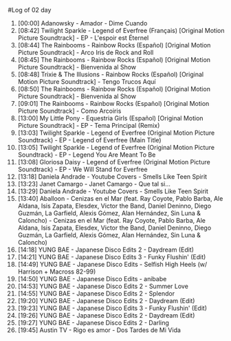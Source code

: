 #Log of 02 day

1. [00:00] Adanowsky - Amador - Dime Cuando
1. [08:42] Twilight Sparkle - Legend of Everfree (Français) [Original Motion Picture Soundtrack] - EP - L'espoir est Éternel
1. [08:44] The Rainbooms - Rainbow Rocks (Español) [Original Motion Picture Soundtrack] - Arco Iris de Rock and Roll
1. [08:45] The Rainbooms - Rainbow Rocks (Español) [Original Motion Picture Soundtrack] - Bienvenida al Show
1. [08:48] Trixie & The Illusions - Rainbow Rocks (Español) [Original Motion Picture Soundtrack] - Tengo Trucos Aquí
1. [08:50] The Rainbooms - Rainbow Rocks (Español) [Original Motion Picture Soundtrack] - Bienvenida al Show
1. [09:01] The Rainbooms - Rainbow Rocks (Español) [Original Motion Picture Soundtrack] - Como Arcoiris
1. [13:00] My Little Pony - Equestria Girls (Español) [Original Motion Picture Soundtrack] - EP - Tema Principal (Remix)
1. [13:03] Twilight Sparkle - Legend of Everfree (Original Motion Picture Soundtrack) - EP - Legend of Everfree (Main Title)
1. [13:05] Twilight Sparkle - Legend of Everfree (Original Motion Picture Soundtrack) - EP - Legend You Are Meant To Be
1. [13:08] Gloriosa Daisy - Legend of Everfree (Original Motion Picture Soundtrack) - EP - We Will Stand for Everfree
1. [13:18] Daniela Andrade - Youtube Covers - Smells Like Teen Spirit
1. [13:23] Janet Camargo - Janet Camargo - Que tal si...
1. [13:29] Daniela Andrade - Youtube Covers - Smells Like Teen Spirit
1. [13:40] Aballoon - Cenizas en el Mar (feat. Ray Coyote, Pablo Barba, Ale Aldana, Isis Zapata, Elesdex, Victor the Band, Daniel Deninno, Diego Guzmán, La Garfield, Alexis Gómez, Alan Hernández, Sin Luna & Caloncho) - Cenizas en el Mar (feat. Ray Coyote, Pablo Barba, Ale Aldana, Isis Zapata, Elesdex, Victor the Band, Daniel Deninno, Diego Guzmán, La Garfield, Alexis Gómez, Alan Hernández, Sin Luna & Caloncho)
1. [14:18] YUNG BAE - Japanese Disco Edits 2 - Daydream (Edit)
1. [14:21] YUNG BAE - Japanese Disco Edits 3 - Funky Flushin' (Edit)
1. [14:49] YUNG BAE - Japanese Disco Edits - Selfish High Heels (w/ Harrison + Macross 82-99)
1. [14:50] YUNG BAE - Japanese Disco Edits - anibabe
1. [14:53] YUNG BAE - Japanese Disco Edits 2 - Summer Love
1. [14:55] YUNG BAE - Japanese Disco Edits 2 - Splendor
1. [19:20] YUNG BAE - Japanese Disco Edits 2 - Daydream (Edit)
1. [19:23] YUNG BAE - Japanese Disco Edits 3 - Funky Flushin' (Edit)
1. [19:26] YUNG BAE - Japanese Disco Edits 2 - Daydream (Edit)
1. [19:27] YUNG BAE - Japanese Disco Edits 2 - Darling
1. [19:45] Austin TV - Rigo es amor - Dos Tardes de Mi Vida

